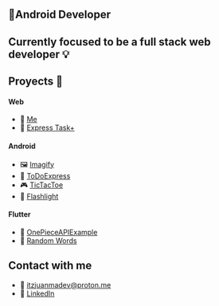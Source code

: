 ## 📱Android Developer
## Currently focused to be a full stack web developer 💡

## Proyects 📘

#### Web
- 🧔 [Me](https://github.com/juanmadev5/me)
- 📓 [Express Task+](https://github.com/juanmadev5/express-task-plus)

#### Android
- 🖼️ [Imagify](https://github.com/juanmadev5/Imagify)
- 📑 [ToDoExpress](https://github.com/juanmadev5/ToDoExpress)
- 🎮 [TicTacToe](https://github.com/juanmadev5/TicTacToe)
- 🔦 [Flashlight](https://github.com/juanmadev5/Flashlight)

#### Flutter
- 📱 [OnePieceAPIExample](https://github.com/juanmadev5/onepieceapiexample)
- 📱 [Random Words](https://github.com/juanmadev5/flutter-random-words)

## Contact with me
- 📧 itzjuanmadev@proton.me
- 🔗 [LinkedIn](www.linkedin.com/in/juan-manuel-velázquez-ba8a342ba)
